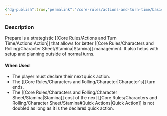 ```yaml
---
{"dg-publish":true,"permalink":"/core-rules/actions-and-turn-time/basic-actions/prepare/"}
---
```


### Description
Prepare is a strategistic [[Core Rules/Actions and Turn Time/Actions\|Action]] that allows for better [[Core Rules/Characters and Rolling/Character Sheet/Stamina\|Stamina]] management. It also helps with setup and planning outside of normal turns.

#### When Used
- The player must declare their next quick action.
- The [[Core Rules/Characters and Rolling/Character\|Character's]] turn ends.
- The [[Core Rules/Characters and Rolling/Character Sheet/Stamina\|Stamina]] cost of the next [[Core Rules/Characters and Rolling/Character Sheet/Stamina#Quick Actions\|Quick Action]] is not doubled as long as it is the declared quick action.
